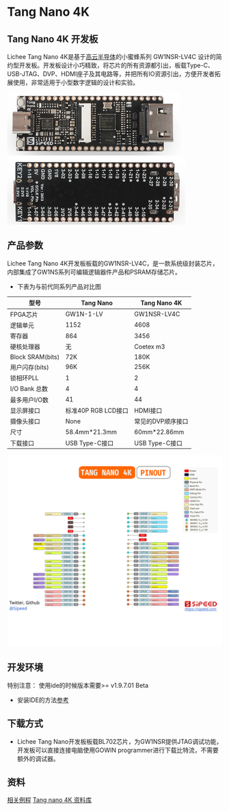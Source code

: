 # Tang Nano 4K 

## Tang Nano 4K 开发板
Lichee Tang Nano 4K是基于[高云半导体](http://www.gowinsemi.com.cn/)的小蜜蜂系列 GW1NSR-LV4C 设计的简约型开发板。开发板设计小巧精致，将芯片的所有资源都引出，板载Type-C、USB-JTAG、DVP、HDMI座子及其电路等，并把所有IO资源引出，方便开发者拓展使用，非常适用于小型数字逻辑的设计和实验。

![Tang Nano 4K](./../Tang-Nano/assets/4k-1.jpg)
![Tang Nano 4K](./../Tang-Nano/assets/4k-2.jpg)

## 产品参数
Lichee Tang Nano 4K开发板板载的GW1NSR-LV4C，是一款系统级封装芯片，内部集成了GW1NS系列可编辑逻辑器件产品和PSRAM存储芯片。

- 下表为与前代同系列产品对比图

| 型号             | Tang Nano           | Tang Nano 4K      |
| ---------------- | ------------------- | ----------------- |
| FPGA芯片         | GW1N-1-LV           | GW1NSR-LV4C       |
| 逻辑单元         | 1152                | 4608              |
| 寄存器           | 864                 | 3456              |
| 硬核处理器       | 无                  | Coetex m3         |
| Block SRAM(bits) | 72K                 | 180K              |
| 用户闪存(bits)   | 96K                 | 256K              |
| 锁相环PLL        | 1                   | 2                 |
| I/O Bank 总数    | 4                   | 4                 |
| 最多用户I/O数    | 41                  | 44                |
| 显示屏接口       | 标准40P RGB LCD接口 | HDMI接口          |
| 摄像头接口       | None                | 常见的DVP顺序接口 |
| 尺寸             | 58.4mm\*21.3mm      | 60mm\*22.86mm     |
| 下载接口         | USB Type-C接口      | USB Type-C接口    |


![](./../Tang-Nano/assets/Tang_nano_4K_0813.svg)

## 开发环境

特别注意：
使用ide的时候版本需要>= v1.9.7.01 Beta
- 安装IDE的方法[参考](./../Tang-Nano-Doc/get_started/install-the-ide.md)

## 下载方式

- Lichee Tang Nano开发板板载BL702芯片，为GW1NSR提供JTAG调试功能，开发板可以直接连接电脑使用GOWIN programmer进行下载比特流，不需要额外的调试器。

## 资料

[相关例程](./../Tang-nano-Doc/examples.md#板型)
[Tang nano 4K 资料库](https://dl.sipeed.com/shareURL/TANG/Nano%204K)
